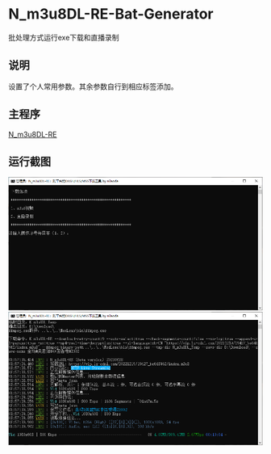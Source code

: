 # N_m3u8DL-RE-Bat-Generator
批处理方式运行exe下载和直播录制

## 说明
设置了个人常用参数。其余参数自行到相应标签添加。

## 主程序
[N_m3u8DL-RE](https://github.com/nilaoda/N_m3u8DL-RE)

## 运行截图
<img width="650" src="img/1.png">

<img width="650" src="img/2.png">


